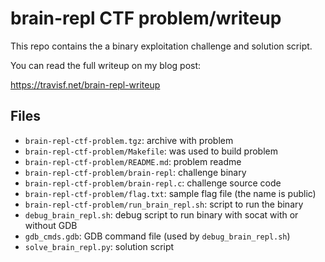 # brain-repl CTF problem/writeup

This repo contains the a binary exploitation challenge and solution script.

You can read the full writeup on my blog post:

https://travisf.net/brain-repl-writeup

## Files

* `brain-repl-ctf-problem.tgz`: archive with problem
* `brain-repl-ctf-problem/Makefile`: was used to build problem
* `brain-repl-ctf-problem/README.md`: problem readme
* `brain-repl-ctf-problem/brain-repl`: challenge binary
* `brain-repl-ctf-problem/brain-repl.c`: challenge source code
* `brain-repl-ctf-problem/flag.txt`: sample flag file (the name is public)
* `brain-repl-ctf-problem/run_brain_repl.sh`: script to run the binary
* `debug_brain_repl.sh`: debug script to run binary with socat with or without GDB
* `gdb_cmds.gdb`: GDB command file (used by `debug_brain_repl.sh`)
* `solve_brain_repl.py`: solution script
